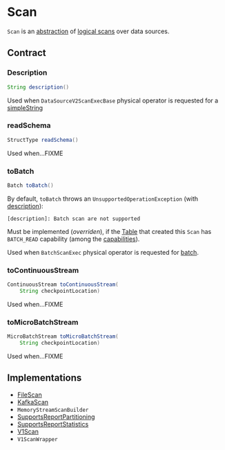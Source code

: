 # Scan

`Scan` is an [abstraction](#contract) of [logical scans](#implementations) over data sources.

## Contract

### <span id="description"> Description

```java
String description()
```

Used when `DataSourceV2ScanExecBase` physical operator is requested for a [simpleString](../physical-operators/DataSourceV2ScanExecBase.md#simpleString)

### <span id="readSchema"> readSchema

```java
StructType readSchema()
```

Used when...FIXME

### <span id="toBatch"> toBatch

```java
Batch toBatch()
```

By default, `toBatch` throws an `UnsupportedOperationException` (with [description](#description)):

```text
[description]: Batch scan are not supported
```

Must be implemented (_overriden_), if the [Table](Table.md) that created this `Scan` has `BATCH_READ` capability (among the [capabilities](Table.md#capabilities)).

Used when `BatchScanExec` physical operator is requested for [batch](../physical-operators/BatchScanExec.md#batch).

### <span id="toContinuousStream"> toContinuousStream

```java
ContinuousStream toContinuousStream(
    String checkpointLocation)
```

Used when...FIXME

### <span id="toMicroBatchStream"> toMicroBatchStream

```java
MicroBatchStream toMicroBatchStream(
    String checkpointLocation)
```

Used when...FIXME

## Implementations

* [FileScan](../datasources/FileScan.md)
* [KafkaScan](../datasources/kafka/KafkaScan.md)
* `MemoryStreamScanBuilder`
* [SupportsReportPartitioning](SupportsReportPartitioning.md)
* [SupportsReportStatistics](SupportsReportStatistics.md)
* [V1Scan](V1Scan.md)
* `V1ScanWrapper`
